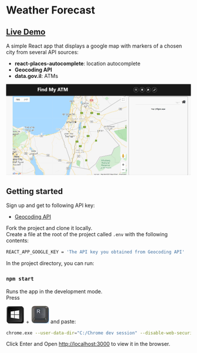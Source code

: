
# Weather Forecast 

## [Live Demo](https://find-atm-asaf.netlify.app/)

A simple React app that displays a google map with markers of a chosen city from several API sources:

- **react-places-autocomplete**: location autocomplete
- **Geocoding API**
- **data.gov.il**: ATMs

![Home Page](https://github.com/asaf6024/Find-ATM/blob/master/public/images/findMyAtm.JPG)


## Getting started

Sign up and get to following API key:
- [Geocoding API](https://developers.google.com/maps/documentation/geocoding/overview)

Fork the project and clone it locally.<br />
Create a file at the root of the project called `.env` with the following contents:

```sh
REACT_APP_GOOGLE_KEY = 'The API key you obtained from Geocoding API'
```

In the project directory, you can run:

### `npm start`

Runs the app in the development mode.<br />
Press

![](https://github.com/asaf6024/Find-ATM/blob/master/public/images/windows.JPG)
 + 
 ![](https://github.com/asaf6024/Find-ATM/blob/master/public/images/r_letter.JPG)
 and paste:
```sh
chrome.exe --user-data-dir="C:/Chrome dev session" --disable-web-security
```
Click Enter and Open [http://localhost:3000](http://localhost:3000) to view it in the browser.
